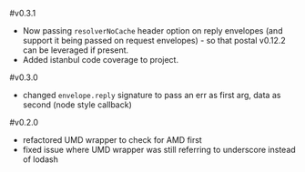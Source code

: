 #v0.3.1
* Now passing `resolverNoCache` header option on reply envelopes (and support it being passed on request envelopes) - so that postal v0.12.2 can be leveraged if present.
* Added istanbul code coverage to project.

#v0.3.0

* changed `envelope.reply` signature to pass an err as first arg, data as second (node style callback)

#v0.2.0

* refactored UMD wrapper to check for AMD first
* fixed issue where UMD wrapper was still referring to underscore instead of lodash
